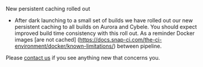 New persistent caching rolled out
* After dark launching to a small set of builds we have rolled out our new persistent caching to all builds on Aurora and Cybele. You should expect improved build time consistency with this roll out. As a reminder Docker images [are not cached] (https://docs.snap-ci.com/the-ci-environment/docker/known-limitations/) between pipeline. 

Please [contact us](https://snap-ci.com/contact-us) if you see anything new that concerns you. 

